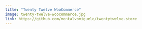 ```yaml
---
title: "Twenty Twelve WooCommerce"
image: twenty-twelve-woocommerce.jpg
link: https://github.com/montalvomiguelo/twentytwelve-store
---
```

